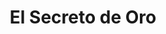 ---
title: "El Secreto de Oro"
url: /ciudad-autonoma-de-buenos-aires/el-secreto-de-oro/
shop: confitería
---